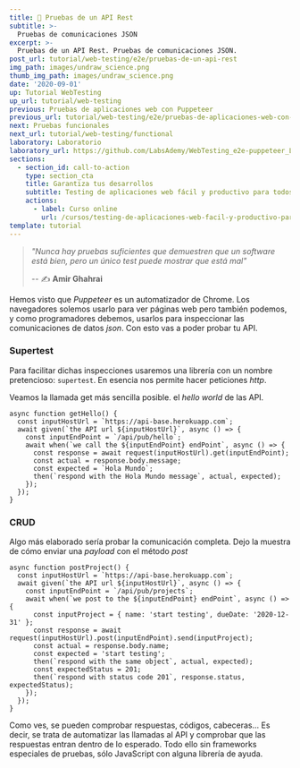 ```yaml
---
title: 🔭 Pruebas de un API Rest
subtitle: >-
  Pruebas de comunicaciones JSON
excerpt: >-
  Pruebas de un API Rest. Pruebas de comunicaciones JSON.
post_url: tutorial/web-testing/e2e/pruebas-de-un-api-rest
img_path: images/undraw_science.png
thumb_img_path: images/undraw_science.png
date: '2020-09-01'
up: Tutorial WebTesting
up_url: tutorial/web-testing
previous: Pruebas de aplicaciones web con Puppeteer
previous_url: tutorial/web-testing/e2e/pruebas-de-aplicaciones-web-con-puppeteer
next: Pruebas funcionales
next_url: tutorial/web-testing/functional
laboratory: Laboratorio
laboratory_url: https://github.com/LabsAdemy/WebTesting_e2e-puppeteer_Labs
sections:
  - section_id: call-to-action
    type: section_cta
    title: Garantiza tus desarrollos
    subtitle: Testing de aplicaciones web fácil y productivo para todos.
    actions:
      - label: Curso online
        url: /cursos/testing-de-aplicaciones-web-facil-y-productivo-para-todos/
template: tutorial
---
```


> _"Nunca hay pruebas suficientes que demuestren que un software está bien, pero un único test puede mostrar que está mal"_
>
> -- ✍️ **Amir Ghahrai**

Hemos visto que _Puppeteer_ es un automatizador de Chrome. Los navegadores solemos usarlo para ver páginas web pero también podemos, y como programadores debemos, usarlos para inspeccionar las comunicaciones de datos _json_. Con esto vas a poder probar tu API.

### Supertest

Para facilitar dichas inspecciones usaremos una librería con un nombre pretencioso: `supertest`. En esencia nos permite hacer peticiones _http_.

Veamos la llamada get más sencilla posible. el _hello world_ de las API.
```
async function getHello() {
  const inputHostUrl = `https://api-base.herokuapp.com`;
  await given(`the API url ${inputHostUrl}`, async () => {
    const inputEndPoint = `/api/pub/hello`;
    await when(`we call the ${inputEndPoint} endPoint`, async () => {
      const response = await request(inputHostUrl).get(inputEndPoint);
      const actual = response.body.message;
      const expected = `Hola Mundo`;
      then(`respond with the Hola Mundo message`, actual, expected);
    });
  });
}
```

### CRUD

Algo más elaborado sería probar la comunicación completa. Dejo la muestra de cómo enviar una _payload_ con el método _post_

```
async function postProject() {
  const inputHostUrl = `https://api-base.herokuapp.com`;
  await given(`the API url ${inputHostUrl}`, async () => {
    const inputEndPoint = `/api/pub/projects`;
    await when(`we post to the ${inputEndPoint} endPoint`, async () => {
      const inputProject = { name: 'start testing', dueDate: '2020-12-31' };
      const response = await request(inputHostUrl).post(inputEndPoint).send(inputProject);
      const actual = response.body.name;
      const expected = 'start testing';
      then(`respond with the same object`, actual, expected);
      const expectedStatus = 201;
      then(`respond with status code 201`, response.status, expectedStatus);
    });
  });
}
```

Como ves, se pueden comprobar respuestas, códigos, cabeceras... Es decir, se trata de automatizar las llamadas al API y comprobar que las respuestas entran dentro de lo esperado. Todo ello sin frameworks especiales de pruebas, sólo JavaScript con alguna librería de ayuda.